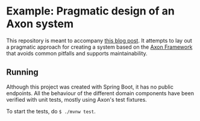 # Example: Pragmatic design of an Axon system

This repository is meant to accompany [this blog post](https://medium.com/@nieldw/a-pragmatic-design-for-an-axon-system-b29cc2054d05).
It attempts to lay out a pragmatic approach for creating a system based on the [Axon Framework](http://www.axonframework.org/)
that avoids common pitfalls and supports maintainability.

## Running
Although this project was created with Spring Boot, it has no public endpoints. All the behaviour of the different domain
components have been verified with unit tests, mostly using Axon's test fixtures.

To start the tests, do `$ ./mvnw test`.
